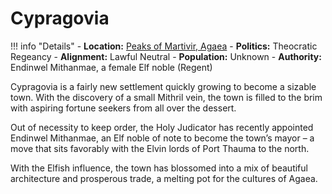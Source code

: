# Cypragovia

!!! info "Details"
    - **Location:** [Peaks of Martivir, Agaea](../../../realms/agaea#peaks-of-martivir)
    - **Politics:** Theocratic Regeancy
    - **Alignment:** Lawful Neutral
    - **Population:** Unknown
    - **Authority:** Endinwel Mithanmae, a female Elf noble (Regent)

Cypragovia is a fairly new settlement quickly growing to become a sizable town.  With the discovery of a small Mithril vein, the town is filled to the brim with aspiring fortune seekers from all over the dessert.

Out of necessity to keep order, the Holy Judicator has recently appointed Endinwel Mithanmae, an Elf noble of note to become the town’s mayor – a move that sits favorably with the Elvin lords of Port Thauma to the north.

With the Elfish influence, the town has blossomed into a mix of beautiful architecture and prosperous trade, a melting pot for the cultures of Agaea.